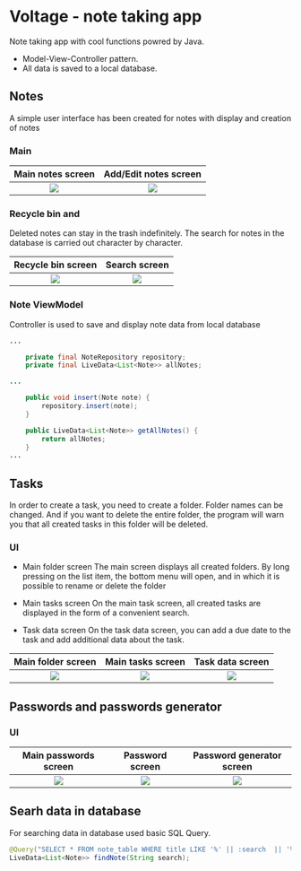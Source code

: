 # Voltage - note taking app
Note taking app with cool functions powred by Java.
- Model-View-Controller pattern.
- All data is saved to a local database.


## Notes
A simple user interface has been created for notes with display and creation of notes

### Main

Main notes screen           |  Add/Edit notes screen
:-------------------------:|:-------------------------:
![](https://user-images.githubusercontent.com/51397432/180619800-0b45a278-bc52-4464-b31d-e7f624720077.png)  |  ![](https://user-images.githubusercontent.com/51397432/180619967-0421d465-b232-4dac-b771-34fd0b1ed75e.png)

### Recycle bin and 
Deleted notes can stay in the trash indefinitely. The search for notes in the database is carried out character by character.

Recycle bin screen         |  Search screen
:-------------------------:|:-------------------------:
![](https://user-images.githubusercontent.com/51397432/180620204-461ee9e2-dc5e-4457-82dc-23c2f6e6dbdf.png) | ![](https://user-images.githubusercontent.com/51397432/180620211-96f18d86-b3b0-4e07-8eca-e558b4f16c12.png)

### Note ViewModel
Controller is used to save and display note data from local database

``` java
...

    private final NoteRepository repository;
    private final LiveData<List<Note>> allNotes;

...

    public void insert(Note note) {
        repository.insert(note);
    }

    public LiveData<List<Note>> getAllNotes() {
        return allNotes;
    }
...

```

## Tasks
In order to create a task, you need to create a folder. Folder names can be changed. And if 
you want to delete the entire folder, the program will warn you that all created tasks in this folder will be deleted.
### UI

- Main folder screen
The main screen displays all created folders. By long pressing on the list item, the bottom
menu will open, and in which it is possible to rename or delete the folder

- Main tasks screen
On the main task screen, all created tasks are displayed in the form of a convenient search.

- Task data screen
On the task data screen, you can add a due date to the task and add additional data about the task.

Main folder screen         |  Main tasks screen        | Task data screen            
:-------------------------:|:-------------------------:|:-------------------------:
![](https://user-images.githubusercontent.com/51397432/180620333-b0fb2a93-4a14-4c36-8f23-eb794acbbe6b.png) | ![](https://user-images.githubusercontent.com/51397432/180620491-669a7858-bdfe-4460-8a3a-5cb8ae62dc3e.png) | ![](https://user-images.githubusercontent.com/51397432/180620496-ca1f281c-7fcd-43a2-90d7-8e378887dfb2.png)

## Passwords and passwords generator

### UI

Main passwords screen      |  Password screen          | Password generator screen            
:-------------------------:|:-------------------------:|:-------------------------:
![](https://user-images.githubusercontent.com/51397432/180620604-b88310b8-a311-40d0-afa1-199c537a951a.png) | ![](https://user-images.githubusercontent.com/51397432/180620606-d7e2fcce-540f-42d5-9a56-88f70d81522b.png) | ![](https://user-images.githubusercontent.com/51397432/180620609-f405814e-5520-4071-98e1-04e22c43c78f.png)


## Searh data in database
For searching data in database used basic SQL Query.

``` java
@Query("SELECT * FROM note_table WHERE title LIKE '%' || :search  || '%' OR description LIKE '%' || :search  || '%'")
LiveData<List<Note>> findNote(String search);
```


